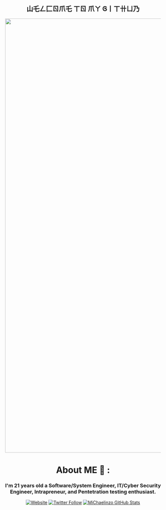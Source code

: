 <div align="center">

## 山乇ㄥ匚ㄖ爪乇   ㄒㄖ   爪ㄚ   Ꮆ丨ㄒ卄ㄩ乃

<div align="center">
<img hight="600" width="1400" alt="GIF" align="center" src="https://github.com/MiChaelinzo/MiChaelinzo/blob/master/source.gif">
</div>

# About ME 💬 :

###  I'm 21 years old a Software/System Engineer, IT/Cyber Security Engineer, Intrapreneur, and Pentetration testing enthusiast.
[![Website](https://img.shields.io/website?label=MiChaelinzo.com&style=for-the-badge&url=https%3A%2F%2Fhttps://beacons.ai/michaelinzo)](https://beacons.ai/michaelinzo)
[![Twitter Follow](https://img.shields.io/twitter/follow/llmichaelinzoll?color=1DA1F2&logo=twitter&style=for-the-badge)](https://twitter.com/intent/follow?original_referer=https%3A%2F%2Fgithub.com%2FMiChaelinzo&screen_name=MiChaelinzo)
[![MiChaelinzo GitHub Stats](https://github-readme-stats.vercel.app/api?username=MiChaelinzo&show_icons=true&&them=&hide_title=false)](https://github.com/MiChaelinzo)
</div>
